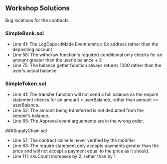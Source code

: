 Workshop Solutions
-------------------
Bug locations for the contracts.


### SimpleBank.sol

- Line 41: The LogDepositMade Event emits a 0x address rather than the depositing account
- Line 58: The withdraw function's require() conditional only checks for an amount  greater than the user's balance + 3
- Line 75: The balance getter function always returns 1000 rather than the user's actual balance.

### SimpleToken.sol

- Line 41: The transfer function will not send a full balance as the require statement checks for an amount > userBalance, rather than amount >= userBalance.
- Line 52: The amount being transferred is not deducted from the sender's balance.
- Line 65: The Approval event arguements are in the wrong order.

###SupplyChain.sol

- Line 57: The contract caller is never verified by the modifier
- Line 63: The require statement only accepts payments greater than the price and will not accept a payment equal to the price as it should.
- Line 111: skuCount increases by 2, rather than by 1